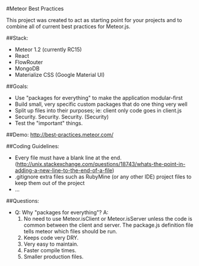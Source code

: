 #Meteor Best Practices

This project was created to act as starting point for your projects and to combine all of current best practices for Meteor.js.

##Stack:
- Meteor 1.2 (currently RC15)
- React
- FlowRouter
- MongoDB
- Materialize CSS (Google Material UI)

##Goals:
- Use "packages for everything" to make the application modular-first
- Build small, very specific custom packages that do one thing very well
- Split up files into their purposes; ie: client only code goes in client.js
- Security. Security. Security. (Security)
- Test the "important" things.

##Demo: http://best-practices.meteor.com/

##Coding Guidelines:
- Every file must have a blank line at the end. (http://unix.stackexchange.com/questions/18743/whats-the-point-in-adding-a-new-line-to-the-end-of-a-file)
- .gitignore extra files such as RubyMine (or any other IDE) project files to keep them out of the project
- ...

##Questions:
- Q: Why "packages for everything"?
  A: 
    1) No need to use Meteor.isClient or Meteor.isServer unless the code is common between the client and server. The package.js definition file tells meteor which files should be run.
    2) Keeps code very DRY.
    3) Very easy to maintain.
    4) Faster compile times.
    5) Smaller production files.
